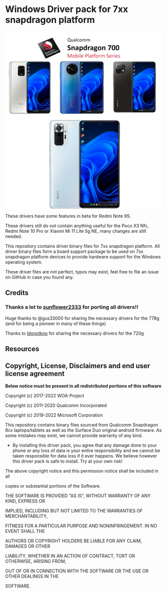 



# Windows Driver pack for 7xx snapdragon platform

<img align="center" src="https://github.com/Icesito68/7xx-Drivers/blob/main/images/Snap-7xx-devices.png">

<img align="center" src="https://github.com/Icesito68/7xx-Drivers/blob/main/images/sweet.png">

These drivers have some features in beta for Redmi Note 9S.

These drivers still do not contain anything useful for the Poco X3 Nfc, Redmi Note 10 Pro or  Xiaomi Mi 11 Lite 5g NE, many changes are still needed.

This repository contains driver binary files for 7xx snapdragon platform.
All driver binary files form a board support package to be used on 7xx snapdragon platform devices to provide hardware support for the Windows operating system.

These driver files are not perfect, typos may exist, feel free to file an issue on GitHub in case you found any.

## Credits

### Thanks a lot to [sunflower2333](https://github.com/sunflower2333) for porting all drivers!!

Huge thanks to @gus33000 for sharing the necessary drivers for the 778g (and for being a pioneer in many of these things)

Thanks to [Idonotkno](https://github.com/Idonotkno/sc7180-drivers_mtp7180) for sharing the necessary drivers for the 720g

## Resources

## Copyright, License, Disclaimers and end user license agreement

**Below notice must be present in all redistributed portions of this software**

Copyright (c) 2017-2022 WOA-Project

Copyright (c) 2011-2020 Qualcomm Incorporated

Copyright (c) 2019-2022 Microsoft Corporation

This repository contains binary files sourced from Qualcomm Snapdragon 8cx laptops/tablets as well as the Surface Duo original android firmware. As some mistakes may exist, we cannot provide warranty of any kind. 

- By installing this driver pack, you agree that any damage done to your phone or any loss of data is your entire responsibility and we cannot be taken responsible for data loss if it ever happens. We believe however this driver pack is safe to install. Try at your own risk!


The above copyright notice and this permission notice shall be included in all

copies or substantial portions of the Software.

THE SOFTWARE IS PROVIDED "AS IS", WITHOUT WARRANTY OF ANY KIND, EXPRESS OR

IMPLIED, INCLUDING BUT NOT LIMITED TO THE WARRANTIES OF MERCHANTABILITY,

FITNESS FOR A PARTICULAR PURPOSE AND NONINFRINGEMENT. IN NO EVENT SHALL THE

AUTHORS OR COPYRIGHT HOLDERS BE LIABLE FOR ANY CLAIM, DAMAGES OR OTHER

LIABILITY, WHETHER IN AN ACTION OF CONTRACT, TORT OR OTHERWISE, ARISING FROM,

OUT OF OR IN CONNECTION WITH THE SOFTWARE OR THE USE OR OTHER DEALINGS IN THE

SOFTWARE.


